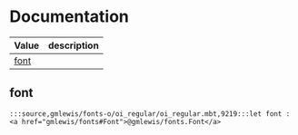 # Documentation
|Value|description|
|---|---|
|[font](#font)||

## font

```moonbit
:::source,gmlewis/fonts-o/oi_regular/oi_regular.mbt,9219:::let font : <a href="gmlewis/fonts#Font">@gmlewis/fonts.Font</a>
```

